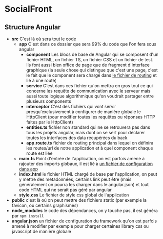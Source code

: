 # SocialFront


## Structure Angular

* **src** C'est là où sera tout le code
    * **app** C'est dans ce dossier que sera 99% du code que l'on fera sous angular
        * **component** Les blocs de base de Angular qui se composent d'un fichier HTML, un fichier TS, un fichier CSS et un fichier de test. Ils font aussi bien office de page que de fragment d'interface graphique (la seule chose qui distingue que c'est une page, c'est le fait que le component sera chargé dans [le fichier de routing](src/app/app.routes.ts) et lié à une route)
        * **service** C'est dans ces fichier qu'on mettra en gros tout ce qui concerne les requête de communication avec le serveur mais aussi toute logique algorithmique qu'on voudrait partager entre plusieurs components
        * **interceptor** C'est des fichiers qui vont servir presqu'exclusivement à configurer de manière globale le HttpClient (pour modifier toutes les requêtes ou réponses HTTP faites par le HttpClient)
        * **entities.ts** fichier non standard qui ne se retrouvera pas dans tous les projets angular, mais dont on se sert pour déclarer toutes les interfaces des data récupérées du back
        * **app.route.ts** fichier de routing principal dans lequel on définira les routes/url de notre application et à quel component chaque route est liée
    * **main.ts** Point d'entrée de l'application, on est parfois amené à rajouter des imports globaux, il est lié à [un fichier de configuration dans app](src/app/app.config.ts)
    * **index.html** le fichier HTML chargé de base par l'application, on peut y mettre des metadonnées, certains link peut être (mais généralement on pourra les charger dans le angular.json) et tout code HTML qui ne serait pas géré par angular
    * **style.css** Le fichier de style css global de l'application
* **public** c'est là où on peut mettre des fichiers static (par exemple la favicon, ou certains graphismes)
* **node_modules** le code des dépendances, on y touche pas, il est généra par `npm install`
* **angular.json** un fichier de configuration du framework qu'on est parfois amené à modifier par exemple pour charger certaines library css ou javascript de manière globale
